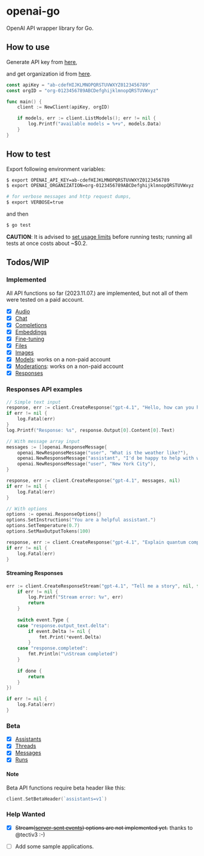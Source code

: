# openai-go

OpenAI API wrapper library for Go.

## How to use

Generate API key from [here](https://platform.openai.com/account/api-keys),

and get organization id from [here](https://platform.openai.com/account/org-settings).

```go
const apiKey = "ab-cdefHIJKLMNOPQRSTUVWXYZ0123456789"
const orgID = "org-0123456789ABCDefghijklmnopQRSTUVWxyz"

func main() {
    client := NewClient(apiKey, orgID)

    if models, err := client.ListModels(); err != nil {
        log.Printf("available models = %+v", models.Data)
    }
}
```

## How to test

Export following environment variables:

```bash
$ export OPENAI_API_KEY=ab-cdefHIJKLMNOPQRSTUVWXYZ0123456789
$ export OPENAI_ORGANIZATION=org-0123456789ABCDefghijklmnopQRSTUVWxyz

# for verbose messages and http request dumps,
$ export VERBOSE=true

```

and then

```bash
$ go test
```

**CAUTION**: It is advised to [set usage limits](https://platform.openai.com/account/limits) before running tests; running all tests at once costs about ~$0.2.

## Todos/WIP

### Implemented

All API functions so far (2023.11.07.) are implemented, but not all of them were tested on a paid account.

- [X] [Audio](https://platform.openai.com/docs/api-reference/audio)
- [X] [Chat](https://platform.openai.com/docs/api-reference/chat)
- [X] [Completions](https://platform.openai.com/docs/api-reference/completions)
- [X] [Embeddings](https://platform.openai.com/docs/api-reference/embeddings)
- [X] [Fine-tuning](https://platform.openai.com/docs/api-reference/fine-tuning)
- [X] [Files](https://platform.openai.com/docs/api-reference/files)
- [X] [Images](https://platform.openai.com/docs/api-reference/images)
- [X] [Models](https://platform.openai.com/docs/api-reference/models): works on a non-paid account
- [X] [Moderations](https://platform.openai.com/docs/api-reference/moderations): works on a non-paid account
- [X] [Responses](https://platform.openai.com/docs/api-reference/responses)

### Responses API examples

```go
// Simple text input
response, err := client.CreateResponse("gpt-4.1", "Hello, how can you help me?", nil)
if err != nil {
    log.Fatal(err)
}
log.Printf("Response: %s", response.Output[0].Content[0].Text)

// With message array input
messages := []openai.ResponseMessage{
    openai.NewResponseMessage("user", "What is the weather like?"),
    openai.NewResponseMessage("assistant", "I'd be happy to help with weather information. Could you please specify your location?"),
    openai.NewResponseMessage("user", "New York City"),
}

response, err := client.CreateResponse("gpt-4.1", messages, nil)
if err != nil {
    log.Fatal(err)
}

// With options
options := openai.ResponseOptions{}
options.SetInstructions("You are a helpful assistant.")
options.SetTemperature(0.7)
options.SetMaxOutputTokens(100)

response, err := client.CreateResponse("gpt-4.1", "Explain quantum computing", options)
if err != nil {
    log.Fatal(err)
}
```

#### Streaming Responses

```go
err := client.CreateResponseStream("gpt-4.1", "Tell me a story", nil, func(event openai.ResponseStreamEvent, done bool, err error) {
    if err != nil {
        log.Printf("Stream error: %v", err)
        return
    }
    
    switch event.Type {
    case "response.output_text.delta":
        if event.Delta != nil {
            fmt.Print(*event.Delta)
        }
    case "response.completed":
        fmt.Println("\nStream completed")
    }
    
    if done {
        return
    }
})

if err != nil {
    log.Fatal(err)
}
```

### Beta

- [X] [Assistants](https://platform.openai.com/docs/api-reference/assistants)
- [X] [Threads](https://platform.openai.com/docs/api-reference/threads)
- [X] [Messages](https://platform.openai.com/docs/api-reference/messages)
- [X] [Runs](https://platform.openai.com/docs/api-reference/runs)

#### Note

Beta API functions require beta header like this:

```go
client.SetBetaHeader(`assistants=v1`)
```

### Help Wanted

- [X] ~~Stream([server-sent events](https://developer.mozilla.org/en-US/docs/Web/API/Server-sent_events/Using_server-sent_events#event_stream_format)) options are not implemented yet.~~ thanks to @tectiv3 :-)
- [ ] Add some sample applications.

